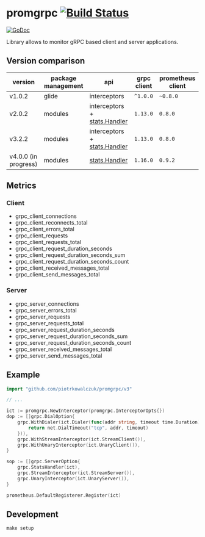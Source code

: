 # promgrpc [![Build Status](https://travis-ci.org/piotrkowalczuk/promgrpc.svg?branch=master)](https://travis-ci.org/piotrkowalczuk/promgrpc)

[![GoDoc](https://godoc.org/github.com/piotrkowalczuk/promgrpc?status.svg)](http://godoc.org/github.com/piotrkowalczuk/promgrpc)

Library allows to monitor gRPC based client and server applications.

## Version comparison

| version | package management | api | grpc client | prometheus client |
|---------|--------------------| --- | ----------- | ----------------- |
| v1.0.2 | glide | interceptors | `^1.0.0` | `~0.8.0` |
| v2.0.2 | modules| interceptors + [stats.Handler](https://godoc.org/google.golang.org/grpc/stats#Handler) | `1.13.0` | `0.8.0` |
| v3.2.2 | modules | interceptors + [stats.Handler](https://godoc.org/google.golang.org/grpc/stats#Handler) | `1.13.0` | `0.8.0` |
| v4.0.0 (in progress) | modules | [stats.Handler](https://godoc.org/google.golang.org/grpc/stats#Handler) | `1.16.0` | `0.9.2` |

## Metrics

### Client

* grpc_client_connections
* grpc_client_reconnects_total
* grpc_client_errors_total
* grpc_client_requests
* grpc_client_requests_total
* grpc_client_request_duration_seconds
* grpc_client_request_duration_seconds_sum
* grpc_client_request_duration_seconds_count
* grpc_client_received_messages_total
* grpc_client_send_messages_total

### Server

* grpc_server_connections
* grpc_server_errors_total
* grpc_server_requests
* grpc_server_requests_total
* grpc_server_request_duration_seconds
* grpc_server_request_duration_seconds_sum
* grpc_server_request_duration_seconds_count
* grpc_server_received_messages_total
* grpc_server_send_messages_total

## Example

```go
import "github.com/piotrkowalczuk/promgrpc/v3"

// ...

ict := promgrpc.NewInterceptor(promgrpc.InterceptorOpts{})
dop := []grpc.DialOption{
	grpc.WithDialer(ict.Dialer(func(addr string, timeout time.Duration) (net.Conn, error) {
		return net.DialTimeout("tcp", addr, timeout)
	})),
	grpc.WithStreamInterceptor(ict.StreamClient()),
	grpc.WithUnaryInterceptor(ict.UnaryClient()),
}

sop := []grpc.ServerOption{
	grpc.StatsHandler(ict),
	grpc.StreamInterceptor(ict.StreamServer()),
	grpc.UnaryInterceptor(ict.UnaryServer()),
}

prometheus.DefaultRegisterer.Register(ict)
```

## Development

```make setup```